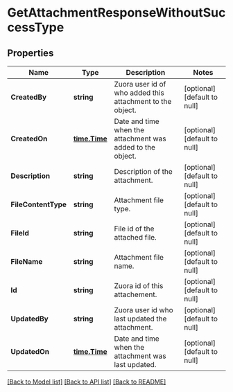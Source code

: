 # GetAttachmentResponseWithoutSuccessType

## Properties
Name | Type | Description | Notes
------------ | ------------- | ------------- | -------------
**CreatedBy** | **string** | Zuora user id of who added this attachment to the object.  | [optional] [default to null]
**CreatedOn** | [**time.Time**](time.Time.md) | Date and time when the attachment was added to the object.  | [optional] [default to null]
**Description** | **string** | Description of the attachment.  | [optional] [default to null]
**FileContentType** | **string** | Attachment file type.  | [optional] [default to null]
**FileId** | **string** | File id of the attached file.  | [optional] [default to null]
**FileName** | **string** | Attachment file name.  | [optional] [default to null]
**Id** | **string** | Zuora id of this attachement.  | [optional] [default to null]
**UpdatedBy** | **string** | Zuora user id who last updated the attachment.  | [optional] [default to null]
**UpdatedOn** | [**time.Time**](time.Time.md) | Date and time when the attachment was last updated.  | [optional] [default to null]

[[Back to Model list]](../README.md#documentation-for-models) [[Back to API list]](../README.md#documentation-for-api-endpoints) [[Back to README]](../README.md)


